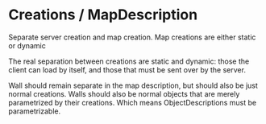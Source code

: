 # Creations / MapDescription

Separate server creation and map creation. Map creations are either static or dynamic

The real separation between creations are static and dynamic: those the client can load by itself, and those that must be sent over by the server.

Wall should remain separate in the map description, but should also be just normal creations. Walls should also be normal objects that are merely parametrized by their creations. Which means ObjectDescriptions must be parametrizable.
